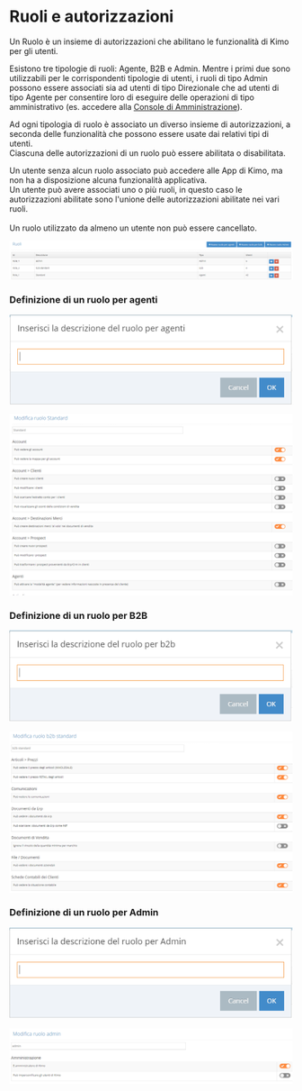 # Ruoli e autorizzazioni

Un Ruolo è un insieme di autorizzazioni che abilitano le funzionalità di Kimo per gli utenti.

Esistono tre tipologie di ruoli: Agente, B2B e Admin. Mentre i primi due sono utilizzabili per le corrispondenti tipologie di utenti, i ruoli di tipo Admin possono essere associati sia ad utenti di tipo Direzionale che ad utenti di tipo Agente per consentire loro di eseguire delle operazioni di tipo amministrativo (es. accedere alla [Console di Amministrazione](../introduzione/moduli/console-admin.md)).

Ad ogni tipologia di ruolo è associato un diverso insieme di autorizzazioni, a seconda delle funzionalità che possono essere usate dai relativi tipi di utenti.\
Ciascuna delle autorizzazioni di un ruolo può essere abilitata  o disabilitata.

Un utente senza alcun ruolo associato può accedere alle App di Kimo, ma non ha a disposizione alcuna funzionalità applicativa.\
Un utente può avere associati uno o più ruoli, in questo caso le autorizzazioni abilitate sono l'unione delle autorizzazioni abilitate nei vari ruoli.\
\
Un ruolo utilizzato da almeno un utente non può essere cancellato.

![](<../.gitbook/assets/image (13).png>)

### Definizione di un ruolo per agenti

![](<../.gitbook/assets/image (37).png>)

![](<../.gitbook/assets/image (11).png>)

### Definizione di un ruolo per **B2B**

![](<../.gitbook/assets/image (17).png>)

![](<../.gitbook/assets/image (2).png>)

### Definizione di un ruolo per **Admin**

![](<../.gitbook/assets/image (33).png>)

![](<../.gitbook/assets/image (27).png>)
